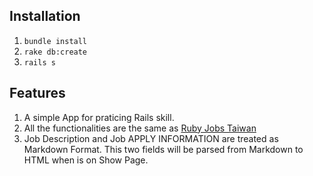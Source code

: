 ## Installation

1. `bundle install`
2. `rake db:create`
3. `rails s`

## Features

1. A simple App for praticing Rails skill.
2. All the functionalities are the same as [Ruby Jobs Taiwan](http://jobs.ruby.tw/)
3. Job Description and Job APPLY INFORMATION are treated as Markdown Format. This two fields will be parsed from Markdown to HTML when is on Show Page.
